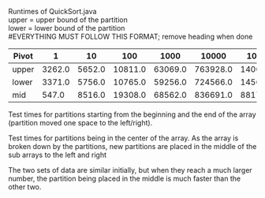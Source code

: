 Runtimes of QuickSort.java
<br>
upper = upper bound of the partition
<br>
lower = lower bound of the partition
<br>
#EVERYTHING MUST FOLLOW THIS FORMAT; remove heading when done


| Pivot | 1 | 10 | 100 | 1000 | 10000 | 100000 |
|-------|---|----|-----|------|-------|--------|
| upper | 3262.0 | 5652.0 | 10811.0 | 63069.0 | 763928.0 |14000340 |
| lower | 3371.0 | 5756.0 | 10765.0 | 59256.0 | 724566.0 |14565032 | 
| mid   | 547.0 | 8516.0 | 19308.0 | 68562.0 | 836691.0 |8817493.0 | 


Test times for partitions starting from the beginning and the end of the array (partition moved one space to the left/right).

Test times for partitions being in the center of the array. As the array is broken down by the partitions, new partitions are placed in the middle of the sub arrays to the left and right

The two sets of data are similar initially, but when they reach a much larger number, the partition being placed in the middle is much faster than the other two. 
